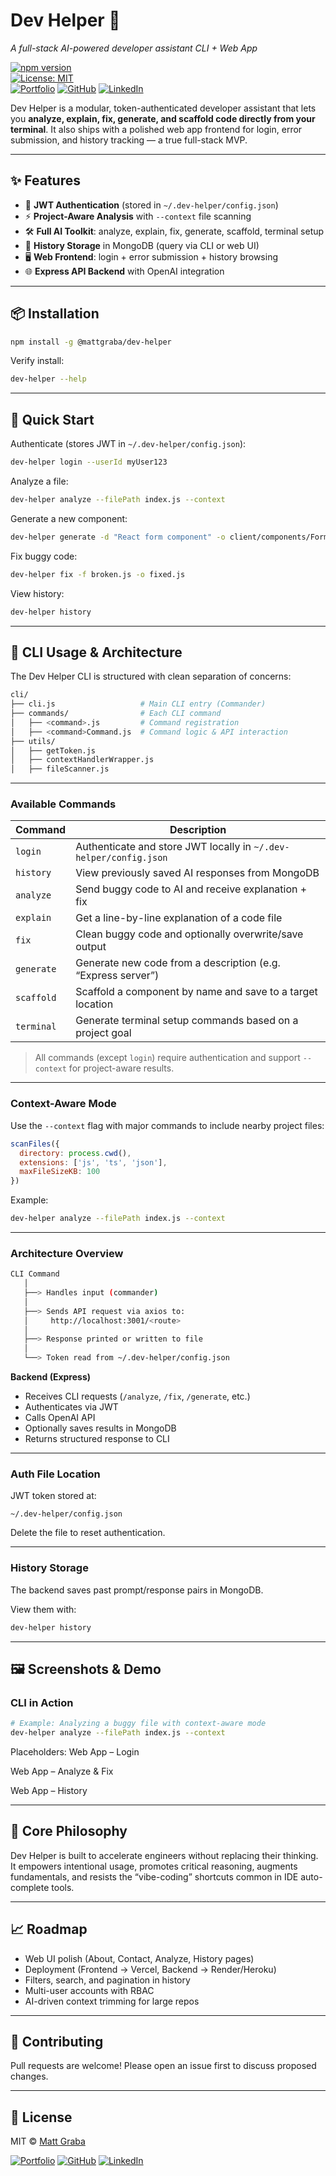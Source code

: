 # Dev Helper 🚀  
*A full-stack AI-powered developer assistant CLI + Web App*  

[![npm version](https://img.shields.io/npm/v/@mattgraba/dev-helper)](https://www.npmjs.com/package/@mattgraba/dev-helper)  
[![License: MIT](https://img.shields.io/badge/License-MIT-yellow.svg)](LICENSE)  
[![Portfolio](https://img.shields.io/badge/Portfolio-mattgraba.com-blue?style=flat&logo=vercel)](https://mattgraba.com)
[![GitHub](https://img.shields.io/badge/GitHub-mattgraba-black?style=flat&logo=github)](https://github.com/mattgraba)
[![LinkedIn](https://img.shields.io/badge/LinkedIn-mattgraba-blue?style=flat&logo=linkedin)](https://www.linkedin.com/in/mattgraba)  

Dev Helper is a modular, token-authenticated developer assistant that lets you **analyze, explain, fix, generate, and scaffold code directly from your terminal**. It also ships with a polished web app frontend for login, error submission, and history tracking — a true full-stack MVP.  

---

## ✨ Features
- 🔑 **JWT Authentication** (stored in `~/.dev-helper/config.json`)  
- ⚡ **Project-Aware Analysis** with `--context` file scanning  
- 🛠 **Full AI Toolkit**: analyze, explain, fix, generate, scaffold, terminal setup  
- 💾 **History Storage** in MongoDB (query via CLI or web UI)  
- 🖥 **Web Frontend**: login + error submission + history browsing  
- 🌐 **Express API Backend** with OpenAI integration  

---

## 📦 Installation

```bash
npm install -g @mattgraba/dev-helper
```
Verify install:
```bash
dev-helper --help
```

---

## 🚀 Quick Start
Authenticate (stores JWT in `~/.dev-helper/config.json`):
```bash
dev-helper login --userId myUser123
```
Analyze a file:
```bash
dev-helper analyze --filePath index.js --context
```
Generate a new component:
```bash
dev-helper generate -d "React form component" -o client/components/Form.jsx
```
Fix buggy code:
```bash
dev-helper fix -f broken.js -o fixed.js
```
View history:
```bash
dev-helper history
```

---

## 🧩 CLI Usage & Architecture
The Dev Helper CLI is structured with clean separation of concerns:
```bash
cli/
├── cli.js                   # Main CLI entry (Commander)
├── commands/                # Each CLI command
│   ├── <command>.js         # Command registration
│   ├── <command>Command.js  # Command logic & API interaction
├── utils/
│   ├── getToken.js
│   ├── contextHandlerWrapper.js
│   ├── fileScanner.js
```

---

### Available Commands

| Command    | Description                                                       |
| ---------- | ----------------------------------------------------------------- |
| `login`    | Authenticate and store JWT locally in `~/.dev-helper/config.json` |
| `history`  | View previously saved AI responses from MongoDB                   |
| `analyze`  | Send buggy code to AI and receive explanation + fix               |
| `explain`  | Get a line-by-line explanation of a code file                     |
| `fix`      | Clean buggy code and optionally overwrite/save output             |
| `generate` | Generate new code from a description (e.g. “Express server”)      |
| `scaffold` | Scaffold a component by name and save to a target location        |
| `terminal` | Generate terminal setup commands based on a project goal          |

> All commands (except `login`) require authentication and support `--context` for project-aware results.

---

### Context-Aware Mode
Use the `--context` flag with major commands to include nearby project files:
```js
scanFiles({
  directory: process.cwd(),
  extensions: ['js', 'ts', 'json'],
  maxFileSizeKB: 100
})
```
Example:
```bash
dev-helper analyze --filePath index.js --context
```

---

### Architecture Overview
```bash
CLI Command
   │
   ├──> Handles input (commander)
   │
   ├──> Sends API request via axios to:
   │     http://localhost:3001/<route>
   │
   ├──> Response printed or written to file
   │
   └──> Token read from ~/.dev-helper/config.json
```
**Backend (Express)**
- Receives CLI requests (`/analyze`, `/fix`, `/generate`, etc.)
- Authenticates via JWT
- Calls OpenAI API
- Optionally saves results in MongoDB
- Returns structured response to CLI

---

### Auth File Location
JWT token stored at:
```arduino
~/.dev-helper/config.json
```
Delete the file to reset authentication.

---

### History Storage
The backend saves past prompt/response pairs in MongoDB.

View them with:
```bash
dev-helper history
```

---

## 🖼 Screenshots & Demo

### CLI in Action
```bash
# Example: Analyzing a buggy file with context-aware mode
dev-helper analyze --filePath index.js --context
```

Placeholders:
Web App – Login

Web App – Analyze & Fix

Web App – History

---

## 🧭 Core Philosophy

Dev Helper is built to accelerate engineers without replacing their thinking.
It empowers intentional usage, promotes critical reasoning, augments fundamentals, and resists the “vibe-coding” shortcuts common in IDE auto-complete tools.

---

## 📈 Roadmap
- Web UI polish (About, Contact, Analyze, History pages)
- Deployment (Frontend → Vercel, Backend → Render/Heroku)
- Filters, search, and pagination in history
- Multi-user accounts with RBAC
- AI-driven context trimming for large repos

---

## 🤝 Contributing
Pull requests are welcome! Please open an issue first to discuss proposed changes.

---

## 📜 License
MIT © [Matt Graba](https://mattgraba.com)

[![Portfolio](https://img.shields.io/badge/Portfolio-mattgraba.com-blue?style=flat&logo=vercel)](https://mattgraba.com)
[![GitHub](https://img.shields.io/badge/GitHub-mattgraba-black?style=flat&logo=github)](https://github.com/mattgraba)
[![LinkedIn](https://img.shields.io/badge/LinkedIn-mattgraba-blue?style=flat&logo=linkedin)](https://www.linkedin.com/in/mattgraba)